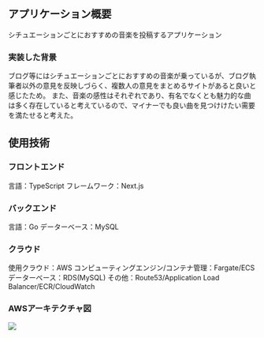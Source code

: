 ## アプリケーション概要
シチュエーションごとにおすすめの音楽を投稿するアプリケーション

### 実装した背景
ブログ等にはシチュエーションごとにおすすめの音楽が乗っているが、ブログ執筆者以外の意見を反映しづらく、複数人の意見をまとめるサイトがあると良いと感じたため。
また、音楽の感性はそれぞれであり、有名でなくとも魅力的な曲は多く存在していると考えているので、マイナーでも良い曲を見つけけたい需要を満たせると考えた。

## 使用技術
### フロントエンド
言語：TypeScript
フレームワーク：Next.js

### バックエンド
言語：Go
データーベース：MySQL

### クラウド
使用クラウド：AWS
コンピューティングエンジン/コンテナ管理：Fargate/ECS
データーベース：RDS(MySQL)
その他：Route53/Application Load Balancer/ECR/CloudWatch

### AWSアーキテクチャ図
![](https://files.slack.com/files-pri/T5L640RNU-F0435HLQ6HE/snapcrab_noname_2022-9-15_9-58-55_no-00.png)